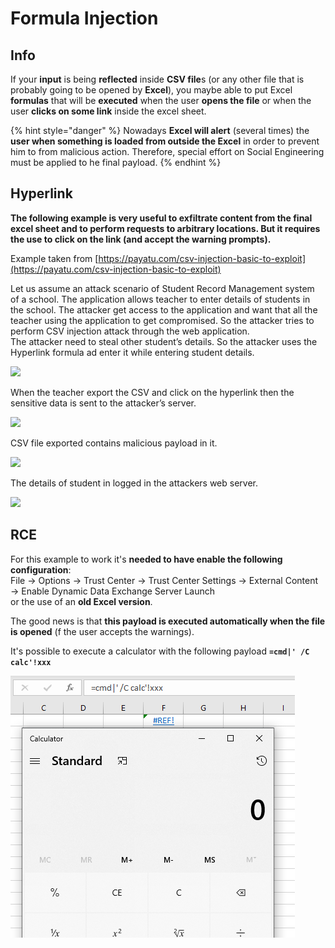 # Formula Injection

## Info

If your **input** is being **reflected** inside **CSV file**s \(or any other file that is probably going to be opened by **Excel**\), you maybe able to put Excel **formulas** that will be **executed** when the user **opens the file** or when the user **clicks on some link** inside the excel sheet.

{% hint style="danger" %}
Nowadays **Excel will alert** \(several times\) the **user when something is loaded from outside the Excel** in order to prevent him to from malicious action. Therefore, special effort on Social Engineering must be applied to he final payload. 
{% endhint %}

## Hyperlink

**The following example is very useful to exfiltrate content from the final excel sheet and to perform requests to arbitrary locations. But it requires the use to click on the link \(and accept the warning prompts\).**

Example taken from [https://payatu.com/csv-injection-basic-to-exploit](https://payatu.com/csv-injection-basic-to-exploit)

Let us assume an attack scenario of Student Record Management system of a school. The application allows teacher to enter details of students in the school. The attacker get access to the application and want that all the teacher using the application to get compromised. So the attacker tries to perform CSV injection attack through the web application.  
The attacker need to steal other student’s details. So the attacker uses the Hyperlink formula ad enter it while entering student details.

![](https://payatu.com/wp-content/uploads/2017/11/Selection_008.png)

When the teacher export the CSV and click on the hyperlink then the sensitive data is sent to the attacker’s server.

![](https://payatu.com/wp-content/uploads/2017/11/Selection_009.png)

CSV file exported contains malicious payload in it.

![](https://payatu.com/wp-content/uploads/2017/11/Selection_010.png)

The details of student in logged in the attackers web server.

![](https://payatu.com/wp-content/uploads/2017/11/Selection_011.png)

## RCE

For this example to work it's **needed to have enable the following configuration**:  
File → Options → Trust Center → Trust Center Settings → External Content → Enable Dynamic Data Exchange Server Launch  
or the use of an **old Excel version**.

The good news is that **this payload is executed automatically when the file is opened** \(f the user accepts the warnings\).

It's possible to execute a calculator with the following payload **`=cmd|' /C calc'!xxx`**

![](../.gitbook/assets/image%20%2825%29%20%282%29%20%282%29%20%282%29%20%282%29%20%281%29.png)

